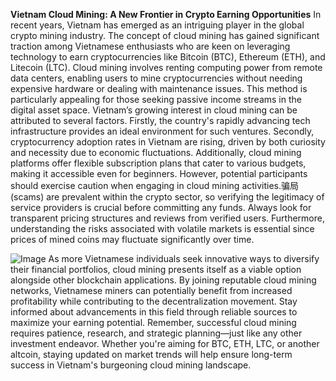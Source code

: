 **Vietnam Cloud Mining: A New Frontier in Crypto Earning Opportunities**
In recent years, Vietnam has emerged as an intriguing player in the global crypto mining industry. The concept of cloud mining has gained significant traction among Vietnamese enthusiasts who are keen on leveraging technology to earn cryptocurrencies like Bitcoin (BTC), Ethereum (ETH), and Litecoin (LTC). Cloud mining involves renting computing power from remote data centers, enabling users to mine cryptocurrencies without needing expensive hardware or dealing with maintenance issues. This method is particularly appealing for those seeking passive income streams in the digital asset space.
Vietnam’s growing interest in cloud mining can be attributed to several factors. Firstly, the country's rapidly advancing tech infrastructure provides an ideal environment for such ventures. Secondly, cryptocurrency adoption rates in Vietnam are rising, driven by both curiosity and necessity due to economic fluctuations. Additionally, cloud mining platforms offer flexible subscription plans that cater to various budgets, making it accessible even for beginners.
However, potential participants should exercise caution when engaging in cloud mining activities.骗局 (scams) are prevalent within the crypto sector, so verifying the legitimacy of service providers is crucial before committing any funds. Always look for transparent pricing structures and reviews from verified users. Furthermore, understanding the risks associated with volatile markets is essential since prices of mined coins may fluctuate significantly over time.

![Image](https://github.com/user-attachments/assets/d7419ec9-dc67-403f-bf28-8faea5f1f74f)
As more Vietnamese individuals seek innovative ways to diversify their financial portfolios, cloud mining presents itself as a viable option alongside other blockchain applications. By joining reputable cloud mining networks, Vietnamese miners can potentially benefit from increased profitability while contributing to the decentralization movement. Stay informed about advancements in this field through reliable sources to maximize your earning potential.
Remember, successful cloud mining requires patience, research, and strategic planning—just like any other investment endeavor. Whether you're aiming for BTC, ETH, LTC, or another altcoin, staying updated on market trends will help ensure long-term success in Vietnam's burgeoning cloud mining landscape.
